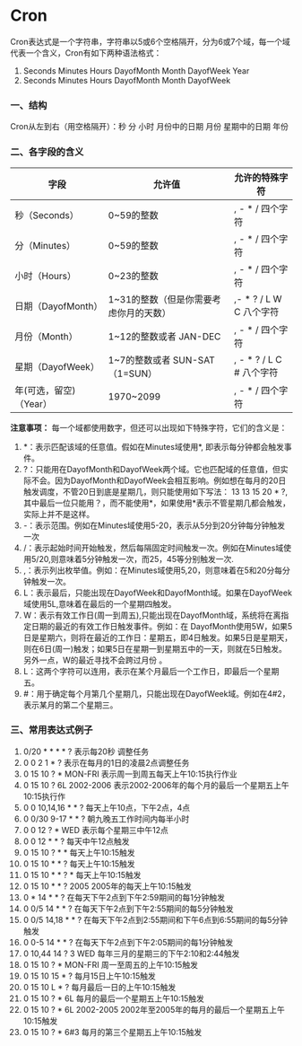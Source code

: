 # Cron
Cron表达式是一个字符串，字符串以5或6个空格隔开，分为6或7个域，每一个域代表一个含义，Cron有如下两种语法格式：  
1. Seconds Minutes Hours DayofMonth Month DayofWeek Year  
2. Seconds Minutes Hours DayofMonth Month DayofWeek

### 一、结构
Cron从左到右（用空格隔开）：秒 分 小时 月份中的日期 月份 星期中的日期 年份

### 二、各字段的含义
| 字段 | 允许值 | 允许的特殊字符 |
| -----| ---- | ---- |
| 秒（Seconds） | 0~59的整数 | , - * / 四个字符 |
| 分（Minutes） | 0~59的整数 | , - * / 四个字符 |
| 小时（Hours） | 0~23的整数 | , - * / 四个字符 |
| 日期（DayofMonth） | 1~31的整数（但是你需要考虑你月的天数） | ,- * ? / L W C 八个字符 |
| 月份（Month） | 1~12的整数或者 JAN-DEC | 	, - * / 四个字符 |
| 星期（DayofWeek） | 1~7的整数或者 SUN-SAT （1=SUN） | , - * ? / L C # 八个字符 |
| 年(可选，留空)（Year） | 1970~2099 | , - * / 四个字符 |

**注意事项：**
每一个域都使用数字，但还可以出现如下特殊字符，它们的含义是：  
1. \*：表示匹配该域的任意值。假如在Minutes域使用*, 即表示每分钟都会触发事件。
2. ?：只能用在DayofMonth和DayofWeek两个域。它也匹配域的任意值，但实际不会。因为DayofMonth和DayofWeek会相互影响。例如想在每月的20日触发调度，不管20日到底是星期几，则只能使用如下写法： 13 13 15 20 * ?, 其中最后一位只能用？，而不能使用*，如果使用*表示不管星期几都会触发，实际上并不是这样。
3. -：表示范围。例如在Minutes域使用5-20，表示从5分到20分钟每分钟触发一次 
4. /：表示起始时间开始触发，然后每隔固定时间触发一次。例如在Minutes域使用5/20,则意味着5分钟触发一次，而25，45等分别触发一次. 
5. ,：表示列出枚举值。例如：在Minutes域使用5,20，则意味着在5和20分每分钟触发一次。 
6. L：表示最后，只能出现在DayofWeek和DayofMonth域。如果在DayofWeek域使用5L,意味着在最后的一个星期四触发。 
7. W：表示有效工作日(周一到周五),只能出现在DayofMonth域，系统将在离指定日期的最近的有效工作日触发事件。例如：在 DayofMonth使用5W，如果5日是星期六，则将在最近的工作日：星期五，即4日触发。如果5日是星期天，则在6日(周一)触发；如果5日在星期一到星期五中的一天，则就在5日触发。另外一点，W的最近寻找不会跨过月份 。
8. L：这两个字符可以连用，表示在某个月最后一个工作日，即最后一个星期五。 
9. #：用于确定每个月第几个星期几，只能出现在DayofWeek域。例如在4#2，表示某月的第二个星期三。

### 三、常用表达式例子
1. 0/20 * * * * ?   表示每20秒 调整任务
2. 0 0 2 1 * ?   表示在每月的1日的凌晨2点调整任务
3. 0 15 10 ? * MON-FRI   表示周一到周五每天上午10:15执行作业
4. 0 15 10 ? 6L 2002-2006   表示2002-2006年的每个月的最后一个星期五上午10:15执行作
5. 0 0 10,14,16 * * ?   每天上午10点，下午2点，4点 
6. 0 0/30 9-17 * * ?   朝九晚五工作时间内每半小时 
7. 0 0 12 ? * WED    表示每个星期三中午12点 
8. 0 0 12 * * ?   每天中午12点触发 
9. 0 15 10 ? * *    每天上午10:15触发 
10. 0 15 10 * * ?     每天上午10:15触发 
11. 0 15 10 * * ? *    每天上午10:15触发 
12. 0 15 10 * * ? 2005    2005年的每天上午10:15触发 
13. 0 * 14 * * ?     在每天下午2点到下午2:59期间的每1分钟触发 
14. 0 0/5 14 * * ?    在每天下午2点到下午2:55期间的每5分钟触发 
15. 0 0/5 14,18 * * ?     在每天下午2点到2:55期间和下午6点到6:55期间的每5分钟触发 
16. 0 0-5 14 * * ?    在每天下午2点到下午2:05期间的每1分钟触发 
17. 0 10,44 14 ? 3 WED    每年三月的星期三的下午2:10和2:44触发 
18. 0 15 10 ? * MON-FRI    周一至周五的上午10:15触发 
19. 0 15 10 15 * ?    每月15日上午10:15触发 
20. 0 15 10 L * ?    每月最后一日的上午10:15触发 
21. 0 15 10 ? * 6L    每月的最后一个星期五上午10:15触发 
22. 0 15 10 ? * 6L 2002-2005   2002年至2005年的每月的最后一个星期五上午10:15触发 
23. 0 15 10 ? * 6#3   每月的第三个星期五上午10:15触发

